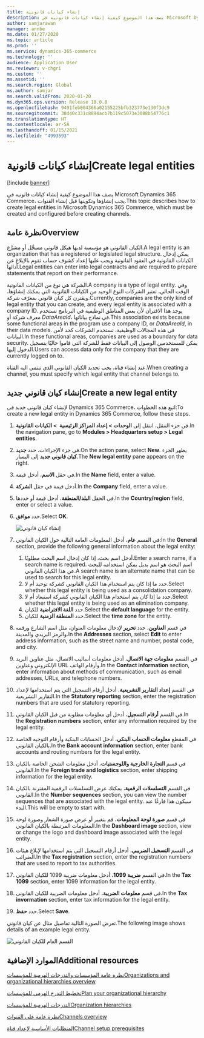 ```yaml
---
title: إنشاء كيانات قانونية
description: يصف هذا الموضوع كيفية إنشاء كيانات قانونيه في Microsoft Dynamics 365 Commerce، يجب إنشاؤها وتكوينها قبل إنشاء القنوات.
author: samjarawan
manager: annbe
ms.date: 01/27/2020
ms.topic: article
ms.prod: ''
ms.service: dynamics-365-commerce
ms.technology: ''
audience: Application User
ms.reviewer: v-chgri
ms.custom: ''
ms.assetid: ''
ms.search.region: Global
ms.author: samjar
ms.search.validFrom: 2020-01-20
ms.dyn365.ops.version: Release 10.0.8
ms.openlocfilehash: 9491feb004366a02155225bfb323773e130f3dc9
ms.sourcegitcommit: 38d40c331c8894acb7b119c5073e3088b54776c1
ms.translationtype: HT
ms.contentlocale: ar-SA
ms.lasthandoff: 01/15/2021
ms.locfileid: "4993593"
---
```

# <a name="create-legal-entities"></a><span data-ttu-id="8403d-103">إنشاء كيانات قانونية</span><span class="sxs-lookup"><span data-stu-id="8403d-103">Create legal entities</span></span>


[!include [banner](includes/banner.md)]

<span data-ttu-id="8403d-104">يصف هذا الموضوع كيفية إنشاء كيانات قانونيه في Microsoft Dynamics 365 Commerce، يجب إنشاؤها وتكوينها قبل إنشاء القنوات.</span><span class="sxs-lookup"><span data-stu-id="8403d-104">This topic describes how to create legal entities in Microsoft Dynamics 365 Commerce, which must be created and configured before creating channels.</span></span>

## <a name="overview"></a><span data-ttu-id="8403d-105">نظرة عامة</span><span class="sxs-lookup"><span data-stu-id="8403d-105">Overview</span></span>

<span data-ttu-id="8403d-106">الكيان القانوني هو مؤسسة لديها هيكل قانوني مسجَّل أو مشرَّع.</span><span class="sxs-lookup"><span data-stu-id="8403d-106">A legal entity is an organization that has a registered or legislated legal structure.</span></span> <span data-ttu-id="8403d-107">يمكن إدخال الكيانات القانونية في العقود القانونية ويجب عليها إعداد كشوف حساب تقوم بالإبلاغ عن أدائها.</span><span class="sxs-lookup"><span data-stu-id="8403d-107">Legal entities can enter into legal contracts and are required to prepare statements that report on their performance.</span></span>

<span data-ttu-id="8403d-108">الشركة هي نوع من الكيانات القانونية.</span><span class="sxs-lookup"><span data-stu-id="8403d-108">A company is a type of legal entity.</span></span> <span data-ttu-id="8403d-109">وفي الوقت الحالي، تعتبر الشركات النوع الوحيد من الكيانات القانونية التي يمكنك إنشاؤها، ويقترن كل كيان قانوني بمعرّف شركة.</span><span class="sxs-lookup"><span data-stu-id="8403d-109">Currently, companies are the only kind of legal entity that you can create, and every legal entity is associated with a company ID.</span></span> <span data-ttu-id="8403d-110">يوجد هذا الاقتران لأن بعض المناطق الوظيفية في البرنامج تستخدم معرف شركة أو *DataAreaId*، في نماذج بياناتها.</span><span class="sxs-lookup"><span data-stu-id="8403d-110">This association exists because some functional areas in the program use a company ID, or *DataAreaId*, in their data models.</span></span> <span data-ttu-id="8403d-111">في هذه المجالات الوظيفية، تستخدم الشركات كحد لأمن البيانات.</span><span class="sxs-lookup"><span data-stu-id="8403d-111">In these functional areas, companies are used as a boundary for data security.</span></span> <span data-ttu-id="8403d-112">يمكن للمستخدمين الوصول إلى البيانات فقط للشركة التي قاموا حاليًا بتسجيل الدخول إليها.</span><span class="sxs-lookup"><span data-stu-id="8403d-112">Users can access data only for the company that they are currently logged on to.</span></span> 

<span data-ttu-id="8403d-113">عند إنشاء قناة، يجب تحديد الكيان القانوني الذي تنتمي اليه القناة.</span><span class="sxs-lookup"><span data-stu-id="8403d-113">When creating a channel, you must specify which legal entity that channel belongs to.</span></span>

## <a name="create-a-new-legal-entity"></a><span data-ttu-id="8403d-114">إنشاء كيان قانوني جديد</span><span class="sxs-lookup"><span data-stu-id="8403d-114">Create a new legal entity</span></span>

<span data-ttu-id="8403d-115">لإنشاء كيان قانوني جديد في Dynamics 365 Commerce، اتبع هذه الخطوات:</span><span class="sxs-lookup"><span data-stu-id="8403d-115">To create a new legal entity in Dynamics 365 Commerce, follow these steps.</span></span>

1. <span data-ttu-id="8403d-116">في جزء التنقل، انتقل إلى  **الوحدات \> إعداد المراكز الرئيسية ‬ \> الكيانات القانونية**.</span><span class="sxs-lookup"><span data-stu-id="8403d-116">In the navigation pane, go to  **Modules \> Headquarters setup \> Legal entities**.</span></span>
1. <span data-ttu-id="8403d-117">في جزء الإجراءات، حدد **جديد**.</span><span class="sxs-lookup"><span data-stu-id="8403d-117">On the action pane, select **New**.</span></span> <span data-ttu-id="8403d-118">يظهر الجزء **كيان قانوني جديد** إلى اليسار.</span><span class="sxs-lookup"><span data-stu-id="8403d-118">The **New legal entity** pane appears on the right.</span></span>
1. <span data-ttu-id="8403d-119">في حقل **الاسم**، أدخل قيمة.</span><span class="sxs-lookup"><span data-stu-id="8403d-119">In the **Name** field, enter a value.</span></span>
1. <span data-ttu-id="8403d-120">أدخل قيمة في حقل **الشركة**.</span><span class="sxs-lookup"><span data-stu-id="8403d-120">In the **Company** field, enter a value.</span></span>
1. <span data-ttu-id="8403d-121">في الحقل **البلد/المنطقة**، أدخل قيمة أو حددها.</span><span class="sxs-lookup"><span data-stu-id="8403d-121">In the **Country/region** field, enter or select a value.</span></span>
1. <span data-ttu-id="8403d-122">حدد **موافق**.</span><span class="sxs-lookup"><span data-stu-id="8403d-122">Select **OK**.</span></span> 

   ![إنشاء كيان قانوني](media/legal-entities.png)

1. <span data-ttu-id="8403d-124">في القسم **عام**، أدخل المعلومات العامة التالية حول الكيان القانوني:</span><span class="sxs-lookup"><span data-stu-id="8403d-124">In the **General** section, provide the following general information about the legal entity:</span></span> 
   1. <span data-ttu-id="8403d-125">أدخل اسم بحث، إذا كان إدخال اسم البحث مطلوبًا.</span><span class="sxs-lookup"><span data-stu-id="8403d-125">Enter a search name, if a search name is required.</span></span> <span data-ttu-id="8403d-126">اسم البحث هو اسم بديل يمكن استخدامه للبحث عن هذا الكيان القانوني.</span><span class="sxs-lookup"><span data-stu-id="8403d-126">A search name is an alternate name that can be used to search for this legal entity.</span></span> 
   1. <span data-ttu-id="8403d-127">حدد ما إذا كان يتم استخدام هذا الكيان القانوني كشركة توحيد أم لا.</span><span class="sxs-lookup"><span data-stu-id="8403d-127">Select whether this legal entity is being used as a consolidation company.</span></span>
   1. <span data-ttu-id="8403d-128">حدد ما إذا كان يتم استخدام هذا الكيان القانوني كشركة استبعاد أم لا.</span><span class="sxs-lookup"><span data-stu-id="8403d-128">Select whether this legal entity is being used as an elimination company.</span></span> 
   1. <span data-ttu-id="8403d-129">حدد **اللغة الافتراضية** للكيان.</span><span class="sxs-lookup"><span data-stu-id="8403d-129">Select the **default language** for the entity.</span></span> 
   1. <span data-ttu-id="8403d-130">حدد **المنطقة الزمنية** للكيان.</span><span class="sxs-lookup"><span data-stu-id="8403d-130">Select the **time zone** for the entity.</span></span>
1. <span data-ttu-id="8403d-131">في قسم **العناوين**، حدد **تحرير** لإدخال معلومات العنوان، مثل اسم الشارع ورقمه والرمز البريدي والمدينة.</span><span class="sxs-lookup"><span data-stu-id="8403d-131">In the **Addresses** section, select **Edit** to enter address information, such as the street name and number, postal code, and city.</span></span>
1. <span data-ttu-id="8403d-132">في القسم **معلومات جهة الاتصال**، أدخل معلومات أساليب الاتصال، مثل عناوين البريد الإلكتروني وعناوين URL وأرقام الهاتف.</span><span class="sxs-lookup"><span data-stu-id="8403d-132">In the **Contact information** section, enter information about methods of communication, such as email addresses, URLs, and telephone numbers.</span></span>
1. <span data-ttu-id="8403d-133">في القسم **إعداد التقارير التشريعية**، أدخل أرقام التسجيل التي يتم استخدامها لإعداد التقارير التشريعية.</span><span class="sxs-lookup"><span data-stu-id="8403d-133">In the **Statutory reporting** section, enter the registration numbers that are used for statutory reporting.</span></span>
1. <span data-ttu-id="8403d-134">في القسم **أرقام التسجيل**، أدخل أي معلومات مطلوبة من قبل الكيان القانوني.</span><span class="sxs-lookup"><span data-stu-id="8403d-134">In the **Registration numbers** section, enter any information required by the legal entity.</span></span>
1. <span data-ttu-id="8403d-135">في المقطع **معلومات الحساب البنكي**، أدخل الحسابات البنكية وأرقام التوجيه الخاصة بالكيان القانوني.</span><span class="sxs-lookup"><span data-stu-id="8403d-135">In the **Bank account information** section, enter bank accounts and routing numbers for the legal entity.</span></span>
1. <span data-ttu-id="8403d-136">في قسم **التجارة الخارجية واللوجستيات**، أدخل معلومات الشحن الخاصة بالكيان القانوني.</span><span class="sxs-lookup"><span data-stu-id="8403d-136">In the **Foreign trade and logistics** section, enter shipping information for the legal entity.</span></span>
1. <span data-ttu-id="8403d-137">في القسم **التسلسلات الرقمية**، يمكنك عرض التسلسلات الرقمية المقترنة بالكيان القانوني.</span><span class="sxs-lookup"><span data-stu-id="8403d-137">In the **Number sequences** section, you can view the number sequences that are associated with the legal entity.</span></span> <span data-ttu-id="8403d-138">سيكون هذا فارغًا عند البدء.</span><span class="sxs-lookup"><span data-stu-id="8403d-138">This will be empty to start with.</span></span>
1. <span data-ttu-id="8403d-139">في قسم **صورة لوحة المعلومات**، قم بتغيير أو عرض صورة الشعار وصورة لوحة المعلومات المرتبطة بالكيان القانوني.</span><span class="sxs-lookup"><span data-stu-id="8403d-139">In the **Dashboard image** section, view or change the logo and dashboard image associated with the legal entity.</span></span>
1. <span data-ttu-id="8403d-140">في القسم **التسجيل الضريبي**، أدخل أرقام التسجيل التي يتم استخدامها لإبلاغ هيئات الضرائب.</span><span class="sxs-lookup"><span data-stu-id="8403d-140">In the **Tax registration** section, enter the registration numbers that are used to report to tax authorities.</span></span>
1. <span data-ttu-id="8403d-141">في القسم **ضريبة 1099**، أدخل معلومات ضريبة 1099 للكيان القانوني.</span><span class="sxs-lookup"><span data-stu-id="8403d-141">In the **Tax 1099** section, enter 1099 information for the legal entity.</span></span>
1. <span data-ttu-id="8403d-142">في قسم **معلومات الضريبة**، أدخل معلومات الضريبة للكيان القانوني.</span><span class="sxs-lookup"><span data-stu-id="8403d-142">In the **Tax invormation** section, enter tax information for the legal entity.</span></span>
1. <span data-ttu-id="8403d-143">حدد **حفظ**.</span><span class="sxs-lookup"><span data-stu-id="8403d-143">Select **Save**.</span></span>

<span data-ttu-id="8403d-144">تعرض الصورة التالية تفاصيل مثال عن كيان قانوني.</span><span class="sxs-lookup"><span data-stu-id="8403d-144">The following image shows details of an example legal entity.</span></span>

![القسم العام للكيان القانوني](media/legal-entities-general.png)
   
## <a name="additional-resources"></a><span data-ttu-id="8403d-146">الموارد الإضافية</span><span class="sxs-lookup"><span data-stu-id="8403d-146">Additional resources</span></span>

[<span data-ttu-id="8403d-147">نظرة عامة المؤسسات والتدرجات الهرمية للمؤسسات</span><span class="sxs-lookup"><span data-stu-id="8403d-147">Organizations and organizational hierarchies overview</span></span>](../fin-ops-core/fin-ops/organization-administration/organizations-organizational-hierarchies.md?toc=/dynamics365/commerce/toc.json)

[<span data-ttu-id="8403d-148">تخطيط التدرج الهرمي للمؤسسات</span><span class="sxs-lookup"><span data-stu-id="8403d-148">Plan your organizational hierarchy</span></span>](../fin-ops-core/fin-ops/organization-administration/plan-organizational-hierarchy.md?toc=/dynamics365/commerce/toc.json)

[<span data-ttu-id="8403d-149">التدرجات الهرمية للمؤسسات</span><span class="sxs-lookup"><span data-stu-id="8403d-149">Organization hierarchies</span></span>](channels-org-hierarchies.md)

[<span data-ttu-id="8403d-150">نظرة عامة على القنوات</span><span class="sxs-lookup"><span data-stu-id="8403d-150">Channels overview</span></span>](channels-overview.md)

[<span data-ttu-id="8403d-151">المتطلبات الأساسية‬ لإعداد قناة</span><span class="sxs-lookup"><span data-stu-id="8403d-151">Channel setup prerequisites</span></span>](channels-prerequisites.md)
